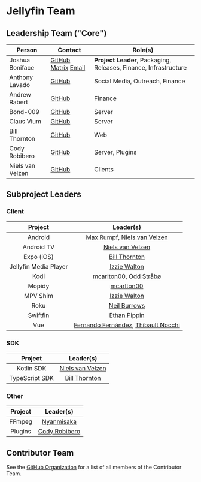 # Jellyfin Team

## Leadership Team ("Core")

| Person | Contact | Role(s) |
|---|---|---|
| Joshua Boniface | [GitHub](https://github.com/joshuaboniface) [Matrix](https://matrix.to/#/@joshuaboniface:bonifacelabs.ca) [Email](mailto:joshua@boniface.me) | **Project Leader**, Packaging, Releases, Finance, Infrastructure |
| Anthony Lavado | [GitHub](https://github.com/anthonylavado) | Social Media, Outreach, Finance |
| Andrew Rabert  | [GitHub](https://github.com/nvllsvm) | Finance |
| Bond-009 | [GitHub](https://github.com/Bond-009) | Server |
| Claus Vium | [GitHub](https://github.com/cvium) | Server |
| Bill Thornton | [GitHub](https://github.com/thornbill) | Web |
| Cody Robibero | [GitHub](https://github.com/crobibero) | Server, Plugins |
| Niels van Velzen | [GitHub](https://github.com/nielsvanvelzen) | Clients |

## Subproject Leaders

### Client

| Project | Leader(s) |
|:-:|:-:|
| Android | [Max Rumpf](https://github.com/Maxr1998), [Niels van Velzen](https://github.com/nielsvanvelzen) |
| Android TV | [Niels van Velzen](https://github.com/nielsvanvelzen) |
| Expo (iOS) | [Bill Thornton](https://github.com/thornbill) |
| Jellyfin Media Player | [Izzie Walton](https://github.com/iwalton3) |
| Kodi | [mcarlton00](https://github.com/mcarlton00), [Odd Stråbø](https://github.com/oddstr13) |
| Mopidy | [mcarlton00](https://github.com/mcarlton00) |
| MPV Shim | [Izzie Walton](https://github.com/iwalton3) |
| Roku | [Neil Burrows](https://github.com/neilsb) |
| Swiftfin | [Ethan Pippin](https://github.com/lepips) |
| Vue | [Fernando Fernández](https://github.com/ferferga), [Thibault Nocchi](https://github.com/ThibaultNocchi) |

### SDK

| Project | Leader(s) |
|:-:|:-:|
| Kotlin SDK | [Niels van Velzen](https://github.com/nielsvanvelzen) |
| TypeScript SDK | [Bill Thornton](https://github.com/thornbill) |

### Other

| Project | Leader(s) |
|:-:|:-:|
| FFmpeg | [Nyanmisaka](https://github.com/nyanmisaka) |
| Plugins | [Cody Robibero](https://github.com/crobibero) |

## Contributor Team

See the [GitHub Organization](https://github.com/orgs/jellyfin/people) for a list of all members of the Contributor Team.
